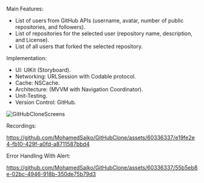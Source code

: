 Main Features:

- List of users from GitHub APIs (username, avatar, number of public repositories, and followers).
- List of repositories for the selected user (repository name, description, and License).
- List of all users that forked the selected repository.

Implementation:

- UI: UIKit (Storyboard).
- Networking: URLSession with Codable protocol.
- Cache: NSCache.
- Architecture: (MVVM with Navigation Coordinator).
- Unit-Testing.
- Version Control: GitHub.

![GitHubCloneScreens](https://github.com/MohamedSaiko/GitHubClone/assets/60336337/a994710a-05f5-4e14-a122-123deb1b099b)


Recordings:


https://github.com/MohamedSaiko/GitHubClone/assets/60336337/e19fe2e4-fb10-429f-a0fd-a8711587bbd4


Error Handling With Alert:


https://github.com/MohamedSaiko/GitHubClone/assets/60336337/55b5eb8e-02bc-4946-918b-350de75b79d3




